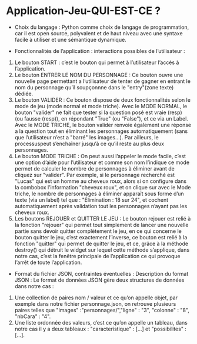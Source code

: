 # Application-Jeu-QUI-EST-CE ?
- Choix du langage : 
Python comme choix de langage de programmation, car il est open source, polyvalent et de haut niveau avec une syntaxe facile à utiliser et une sémantique dynamique.

- Fonctionnalités de l’application : interactions possibles de l’utilisateur :
1. Le bouton START : c’est le bouton qui permet à l’utilisateur l’accés à l’application.
2. Le bouton ENTRER LE NOM DU PERSONNAGE : Ce bouton ouvre une nouvelle page permettant a
l’utilisateur de tenter de gagner en entrant le nom du personnage qu’il soupçonnne dans le "entry"(zone
texte) dédiée.
3. Le bouton VALIDER : Ce bouton dispose de deux fonctionnalités selon le mode de jeu (mode normal et mode triche). Avec le MODE NORMAL, le bouton "valider" ne fait que tester si la question posé est vraie (resp) (ou fausse (resp)), en répondant "True" (ou "False"), et ce via un Label. Avec le MODE TRICHE, le bouton valider renvoie également une réponse a la question tout en éliminant les personnages automatiquement (sans que l’utilisateur n’est a "barré" les images...). Par ailleurs, le processuspeut s’enchaîner jusqu’à ce qu’il reste au plus deux personnages.
4. Le bouton MODE TRICHE : On peut aussi l’appeler le mode facile, c’est une option d’aide pour l’utilisateur et comme son nom l’indique ce mode permet de calculer le nombre de personnages à éliminer avant de cliquez sur "valider". Par exemple, si le personnage recherché est "Lucas" qui est un homme
au cheveux roux, alors si on configure dans la combobox l’information "cheveux roux", et on clique sur avec le Mode triche, le nombre de personnages à éliminer apparaît sous forme d’un texte (via un label) tel que : "Élimination : 18 sur 24", et cochent automatiquement après validation tout les personnages n’ayant pas les cheveux roux.
5. Les boutons REJOUER et QUITTER LE JEU : Le bouton rejouer est relié à la fonction "rejouer" qui permet tout simplement de lancer une nouvelle partie sans devoir quitter complètement le jeu, en ce qui concerne le bouton quitter le jeu, c’est exactement l’inverse, ce bouton est relié à la fonction "quitter" qui permet de quitter le jeu, et ce, grâce à la méthode destroy() qui détruit le widget sur lequel cette méthode s’applique, dans notre cas, c’est la fenêtre principale de l’application ce qui provoque l’arrêt de toute l’application.

- Format du fichier JSON, contraintes éventuelles :
Description du format JSON : Le format de données JSON gère deux structures de données dans notre cas :
1. Une collection de paires nom / valeur et ce qu’on appelle objet, par exemple dans notre fichier personnage.json, on retrouve plusieurs paires telles que "images" :"personnages/","ligne" : "3", "colonne" : "8", "nbCara" : "4".
2. Une liste ordonnée des valeurs, c’est ce qu’on appelle un tableau, dans notre cas il y a deux tableaux :
"caracteristique" : [...] et "possibilites" : [...].

